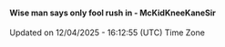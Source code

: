#### Wise man says only fool rush in - McKidKneeKaneSir
Updated on 12/04/2025 - 16:12:55 (UTC) Time Zone
